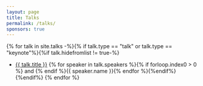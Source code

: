 ```yaml
---
layout: page
title: Talks
permalink: /talks/
sponsors: true
---
```


{% for talk in site.talks -%}{% if talk.type == "talk" or talk.type == "keynote"%}{%if talk.hidefromlist != true-%}
* [{{ talk.title }}]({{talk.url}}) {% for speaker in talk.speakers %}{% if forloop.index0 > 0 %} and {% endif %}{{ speaker.name }}{% endfor %}{%endif%}{%endif%}
{% endfor %}

